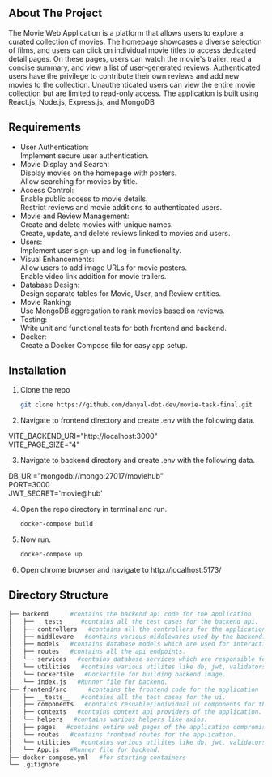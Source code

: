 
<!-- ABOUT THE PROJECT -->
## About The Project

The Movie Web Application is a platform that allows users to explore a curated collection of movies. The homepage showcases a diverse selection of films, and users can click on individual movie titles to access dedicated detail pages. On these pages, users can watch the movie's trailer, read a concise summary, and view a list of user-generated reviews. Authenticated users have the privilege to contribute their own reviews and add new movies to the collection. Unauthenticated users can view the entire movie collection but are limited to read-only access. The application is built using React.js, Node.js, Express.js, and MongoDB

<!-- REQUIREMENTS -->
## Requirements

* User Authentication:<br>
Implement secure user authentication.<br>
* Movie Display and Search:<br>
Display movies on the homepage with posters.<br>
Allow searching for movies by title.<br>
* Access Control:<br>
Enable public access to movie details.<br>
Restrict reviews and movie additions to authenticated users.<br>
* Movie and Review Management:<br>
Create and delete movies with unique names.<br>
Create, update, and delete reviews linked to movies and users.<br>
* Users:<br>
Implement user sign-up and log-in functionality.<br>
* Visual Enhancements:<br>
Allow users to add image URLs for movie posters.<br>
Enable video link addition for movie trailers.<br>
* Database Design:<br>
Design separate tables for Movie, User, and Review entities.<br>
* Movie Ranking:<br>
Use MongoDB aggregation to rank movies based on reviews.<br>
* Testing:<br>
Write unit and functional tests for both frontend and backend.<br>
* Docker:<br>
Create a Docker Compose file for easy app setup.<br>

## Installation

1. Clone the repo
   ```sh
   git clone https://github.com/danyal-dot-dev/movie-task-final.git
   ```
2. Navigate to frontend directory and create .env with the following data.<br>

VITE_BACKEND_URI="http://localhost:3000"<br>
VITE_PAGE_SIZE="4"<br>

3. Navigate to backend directory and create .env with the following data.<br>

DB_URI="mongodb://mongo:27017/moviehub"<br>
PORT=3000<br>
JWT_SECRET='movie@hub'<br>

4. Open the repo directory in terminal and run. 
   ```sh
   docker-compose build
   ```
5. Now run. 
   ```sh
   docker-compose up
   ```
6. Open chrome browser and navigate to http://localhost:5173/<br>

## Directory Structure

```bash
├── backend      #contains the backend api code for the application
│   ├── __tests__   #contains all the test cases for the backend api.
│   ├── controllers   #contains all the controllers for the application which are responsible for dealing with web requests and contain business logic for the application.
│   ├── middleware   #contains various middlewares used by the backend.  
│   ├── models   #contains database models which are used for interacting with collections.
│   ├── routes   #contains all the api endpoints.
│   └── services   #contains database services which are responsible for interacting with the database.
│   └── utilities   #contains various utilites like db, jwt, validators.
│   └── Dockerfile   #Dockerfile for building backend image.
│   └── index.js   #Runner file for backend.
├── frontend/src      #contains the frontend code for the application
│   ├── __tests__   #contains all the test cases for the ui.
│   ├── components   #contains resuable/individual ui components for the application.
│   ├── contexts   #contains context api providers of the application.  
│   └── helpers   #contains various helpers like axios.
│   ├── pages   #contains entire web pages of the application compromising of ui components.
│   └── routes   #contains frontend routes for the application.
│   └── utilities   #contains various utilites like db, jwt, validators.
│   └── App.js   #Runner file for backend.
├── docker-compose.yml   #for starting containers
└── .gitignore
```
